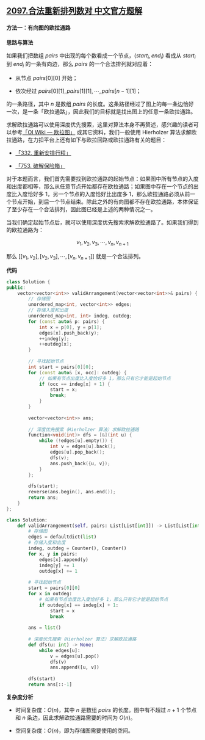 ## [2097.合法重新排列数对 中文官方题解](https://leetcode.cn/problems/valid-arrangement-of-pairs/solutions/100000/he-fa-zhong-xin-pai-lie-shu-dui-by-leetc-h8rl)

#### 方法一：有向图的欧拉通路

**思路与算法**

如果我们把数组 $\textit{pairs}$ 中出现的每个数看成一个节点，$(\textit{start}_i, \textit{end}_i)$ 看成从 $\textit{start}_i$ 到 $\textit{end}_i$ 的一条有向边，那么 $\textit{pairs}$ 的一个合法排列就对应着：

- 从节点 $\textit{pairs}[0][0]$ 开始；

- 依次经过 $\textit{pairs}[0][1], \textit{pairs}[1][1], \cdots, \textit{pairs}[n-1][1]$；

的一条路径，其中 $n$ 是数组 $\textit{pairs}$ 的长度。这条路径经过了图上的每一条边恰好一次，是一条「欧拉通路」，因此我们的目标就是找出图上的任意一条欧拉通路。

求解欧拉通路可以使用深度优先搜索，这里对算法本身不再赘述，感兴趣的读者可以参考[「OI Wiki — 欧拉图」](https://oi-wiki.org/graph/euler/) 或其它资料，我们一般使用 $\text{Hierholzer}$ 算法求解欧拉通路，在力扣平台上还有如下与欧拉回路或欧拉通路有关的题目：

- [「332. 重新安排行程」](https://leetcode-cn.com/problems/reconstruct-itinerary/)

- [「753. 破解保险箱」](https://leetcode-cn.com/problems/cracking-the-safe/)

对于本题而言，我们首先需要找到欧拉通路的起始节点：如果图中所有节点的入度和出度都相等，那么从任意节点开始都存在欧拉通路；如果图中存在一个节点的出度比入度恰好多 $1$，另一个节点的入度恰好比出度多 $1$，那么欧拉通路必须从前一个节点开始，到后一个节点结束。除此之外的有向图都不存在欧拉通路，本体保证了至少存在一个合法排列，因此图已经是上述的两种情况之一。

当我们确定起始节点后，就可以使用深度优先搜索求解欧拉通路了。如果我们得到的欧拉通路为：

$$
v_1, v_2, v_3, \cdots, v_n, v_{n+1}
$$

那么 $[[v_1, v_2], [v_2, v_3], \cdots, [v_n, v_{n+1}]]$ 就是一个合法排列。

**代码**

```C++ [sol1-C++]
class Solution {
public:
    vector<vector<int>> validArrangement(vector<vector<int>>& pairs) {
        // 存储图
        unordered_map<int, vector<int>> edges;
        // 存储入度和出度
        unordered_map<int, int> indeg, outdeg;
        for (const auto& p: pairs) {
            int x = p[0], y = p[1];
            edges[x].push_back(y);
            ++indeg[y];
            ++outdeg[x];
        }
        
        // 寻找起始节点
        int start = pairs[0][0];
        for (const auto& [x, occ]: outdeg) {
            // 如果有节点出度比入度恰好多 1，那么只有它才能是起始节点
            if (occ == indeg[x] + 1) {
                start = x;
                break;
            }
        }
        
        vector<vector<int>> ans;
        
        // 深度优先搜索（Hierholzer 算法）求解欧拉通路
        function<void(int)> dfs = [&](int u) {
            while (!edges[u].empty()) {
                int v = edges[u].back();
                edges[u].pop_back();
                dfs(v);
                ans.push_back({u, v});
            }
        };
        
        dfs(start);
        reverse(ans.begin(), ans.end());
        return ans;
    }
};
```

```Python [sol1-Python3]
class Solution:
    def validArrangement(self, pairs: List[List[int]]) -> List[List[int]]:
        # 存储图
        edges = defaultdict(list)
        # 存储入度和出度
        indeg, outdeg = Counter(), Counter()
        for x, y in pairs:
            edges[x].append(y)
            indeg[y] += 1
            outdeg[x] += 1
        
        # 寻找起始节点
        start = pairs[0][0]
        for x in outdeg:
            # 如果有节点出度比入度恰好多 1，那么只有它才能是起始节点
            if outdeg[x] == indeg[x] + 1:
                start = x
                break
        
        ans = list()
        
        # 深度优先搜索（Hierholzer 算法）求解欧拉通路
        def dfs(u: int) -> None:
            while edges[u]:
                v = edges[u].pop()
                dfs(v)
                ans.append([u, v])
        
        dfs(start)
        return ans[::-1]
```

**复杂度分析**

- 时间复杂度：$O(n)$，其中 $n$ 是数组 $\textit{pairs}$ 的长度。图中有不超过 $n+1$ 个节点和 $n$ 条边，因此求解欧拉通路需要的时间为 $O(n)$。

- 空间复杂度：$O(n)$，即为存储图需要使用的空间。
